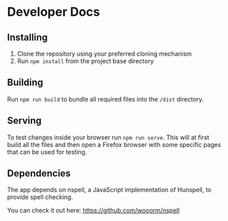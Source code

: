 # Developer Docs

## Installing

1. Clone the repository using your preferred cloning mechanism
2. Run `npm install` from the project base directory

## Building

Run `npm run build` to bundle all required files into the `/dist` directory.

## Serving

To test changes inside your browser run `npm run serve`. This will at first build all the files
and then open a Firefox browser with some specific pages that can be used for testing.

## Dependencies

The app depends on nspell, a JavaScript implementation of Hunspell, to provide spell checking.

You can check it out here: https://github.com/wooorm/nspell
